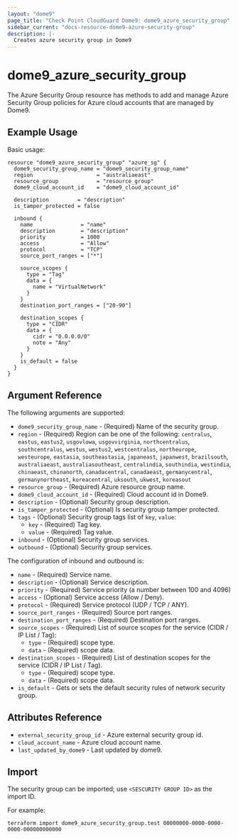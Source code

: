 ```yaml
---
layout: "dome9"
page_title: "Check Point CloudGuard Dome9: dome9_azure_security_group"
sidebar_current: "docs-resource-dome9-azure-security-group"
description: |-
  Creates azure security group in Dome9
---
```


# dome9_azure_security_group

The Azure Security Group resource has methods to add and manage Azure Security Group policies for Azure cloud accounts that are managed by Dome9.

## Example Usage

Basic usage:

```hcl
resource "dome9_azure_security_group" "azure_sg" {
  dome9_security_group_name = "dome9_security_group_name"
  region                    = "australiaeast"
  resource_group            = "resource_group"
  dome9_cloud_account_id    = "dome9_cloud_account_id"

  description         = "description"
  is_tamper_protected = false

  inbound {
    name               = "name"
    description        = "description"
    priority           = 1000
    access             = "Allow"
    protocol           = "TCP"
    source_port_ranges = ["*"]

    source_scopes {
      type = "Tag"
      data = {
        name = "VirtualNetwork"
      }
    }
    destination_port_ranges = ["20-90"]

    destination_scopes {
      type = "CIDR"
      data = {
        cidr = "0.0.0.0/0"
        note = "Any"
      }
    }
    is_default = false
  }
}

```

## Argument Reference

The following arguments are supported:

* `dome9_security_group_name` - (Required) Name of the security group.
* `region` - (Required) Region can be one of the following: `centralus`, `eastus`, `eastus2`, `usgovlowa`, `usgovvirginia`, `northcentralus`, `southcentralus`, `westus`, `westus2`, `westcentralus`, `northeurope`, `westeurope`, `eastasia`, `southeastasia`, `japaneast`, `japanwest`, `brazilsouth`, `australiaeast`, `australiasoutheast`, `centralindia`, `southindia`, `westindia`, `chinaeast`, `chinanorth`, `canadacentral`, `canadaeast`, `germanycentral`, `germanynortheast`, `koreacentral`, `uksouth`, `ukwest`, `koreasout`
* `resource_group` - (Required) Azure resource group name.
* `dome9_cloud_account_id` - (Required) Cloud account id in Dome9.
* `description` - (Optional) Security group description.
* `is_tamper_protected` - (Optional) Is security group tamper protected.
* `tags` - (Optional) Security group tags list of `key`, `value`:
    * `key` - (Required) Tag key. 
    * `value` - (Required) Tag value.
* `inbound` - (Optional) Security group services.
* `outbound` - (Optional) Security group services.

The configuration of inbound and outbound is:
* `name` - (Required) Service name.
* `description` - (Optional) Service description.
* `priority` - (Required) Service priority (a number between 100 and 4096)
* `access` - (Optional) 	Service access (Allow / Deny).
* `protocol` - (Required) Service protocol (UDP / TCP / ANY).
* `source_port_ranges` - (Required) Source port ranges.
* `destination_port_ranges` - (Required) Destination port ranges.
* `source_scopes` - (Required) List of source scopes for the service (CIDR / IP List / Tag):
    * `type` - (Required) scope type.
    * `data` - (Required) scope data.
* `destination_scopes` - (Required) List of destination scopes for the service (CIDR / IP List / Tag).
    * `type` - (Required) scope type.
    * `data` - (Required) scope data.
* `is_default` - Gets or sets the default security rules of network security group.
        
## Attributes Reference

* `external_security_group_id` - Azure external security group id.
* `cloud_account_name` - Azure cloud account name.
* `last_updated_by_dome9` - Last updated by dome9.
 
## Import

The security group can be imported; use `<SESCURITY GROUP ID>` as the import ID. 

For example:

```shell
terraform import dome9_azure_security_group.test 00000000-0000-0000-0000-000000000000
```
